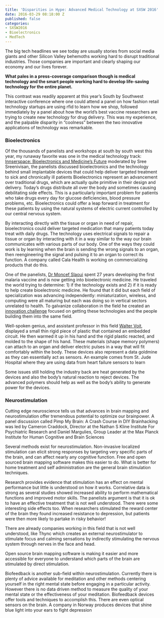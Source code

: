 ```yaml
---
title: 'Disparities in Hype: Advanced Medical Technology at SXSW 2016'
date: 2016-03-29 08:18:00 Z
published: false
categories:
- SXSW2016
- Bioelectronics
- MedTech
---
```


The big tech headlines we see today are usually stories from social media giants and other Silicon Valley behemoths working hard to disrupt traditional industries. Those companies are important and clearly shaping our economy and our lives forever.
 
**What pales in a press-coverage comparison though is medical technology and the smart people working hard to develop life-saving technology for the entire planet.** 

This contrast was readily apparent at this year’s South by Southwest interactive conference where one could attend a panel on how fashion retail technology startups are using rfid to learn how we shop, followed immediately by a panel about how the world’s best vaccine researchers are trying to create new technology for drug delivery. This was my experience, and the palpable disparity in “coolness” between the two innovative applications of technology was remarkable. 

### Bioelectronics
Of the thousands of panelists and workshops at south by south west this year, my runaway favorite was one in the medical technology track: [Innserspace: Bioelectronics and Medicine’s Future](http://schedule.sxsw.com/2016/events/event_PP52190) moderated by Sree Sreenivisan, the panelists discussed bioelectronics and the technology behind small implantable devices that could help deliver targeted treatment to sick and chronically ill patients Bioelectronics represent an advancement over traditional drugs, which are actually quite primitive in their design and delivery. Today’s drugs distribute all over the body and sometimes causing debilitating side effects. This is a particularly important problem for patients who take drugs every day for glucose deficiencies, blood pressure problems, etc. Bioelectronics could offer a leap forward in treatment for these patients by using the natural systems of electric current controlled by our central nervous system.

By interacting directly with the tissue or organ in need of repair, bioelectronics could deliver targeted medication that many patients today treat with daily drugs. The technology uses electrical signals to repair a tissue or organ by interacting with it in a way similar to the way our brain communicates with various parts of our body. One of the ways they could work is by learning when the brain is sending the wrong signals to an organ, then reengineering the signal and pulsing it to an organ to correct its function. A company called Cala Health is working on commercializing products that do this. 

One of the panelists, [Dr Moncef Slaoui](http://www.gsk.com/en-gb/about-us/board-of-directors/dr-moncef-slaoui/) spent 27 years developing the first malaria vaccine and is now getting into bioelectronic medicine. He traveled the world trying to determine: 1) if the technology exists and 2) if it is ready to help create bioelectronic medicine. He found that it did but each field of specialization was advancing independently: miniaturization, wireless, and computing were all maturing but each was doing so in vertical sectors unrelated to health. To galvanize collaboration in the field he created an [innovation challenge](http://www.setpointmedical.com/files/Bioelectronics%20Innovation%20Fund%20Release%20Final%20Aug%208.pdf) focused on getting these technologies and the people building them into the same field. 

Well-spoken genius, and assistant professor in this field [Walter Voit](http://me.utdallas.edu/people/voit.html), displayed a small thin rigid piece of plastic that contained an embedded circuit. He then warmed it up in his hand and the rigid plastic reacted, and molded to the shape of his hand. These materials (shape memory polymers) can attach to an organ and deliver electric pulses in a way that will fit comfortably within the body.
These devices also represent a data goldmine as they can essentially act as sensors. An example comes from St. Jude Hospital where they are using data from heart failure sensors to learn 

Some issues still holding the industry back are heat generated by the devices and also the body’s natural reaction to reject devices. The advanced polymers should help as well as the body’s ability to generate power for the devices.

### Neurostimulation
Cutting edge neuroscience tells us that advances in brain mapping and neurostimulation offer tremendous potential to optimize our brainpower. A panel discussion called Pimp My Brain: A Crash Course in DIY Brainhacking was led by Cameron Craddock, Director at the Nathan S Kline Institute For Psychiatric Research and Daniel Margulies, Group Leader at the Max Planck Institute for Human Cognitive and Brain Sciences

Several methods exist for neurostimulation. Non-invasive localized stimulation can elicit strong responses by targeting very specific parts of the brain, and can affect nearly any cognitive function. Free and open sourced brain mapping software makes this easier to do. What is better for home treatment and self administration are the general brain stimulation techniques. 

Research provides evidence that stimulation has an effect on mental performance but little is understood on how it works. Correlative data is strong as several studies showed increased ability to perform mathematical functions and improved motor skills. The panelists argument is that it is ok to have an effective treatment that is not well understood. There were some interesting side effects too. When researchers stimulated the reward center of the brain they found increased resistance to depression, but patients were then more likely to partake in risky behavior!

There are already companies working in this field that is not well understood, like Thync which creates an external neurostimulator to stimulate focus and calming sensations by indirectly stimulating the nervous system through nerves in the face and head.

Open source brain mapping software is making it easier and more accessible for everyone to understand which parts of the brain are stimulated by direct stimulation. 
 
Biofeedback is another sub-field within neurostimulation. Currently there is plenty of advice available for meditation and other methods centering yourself in the right mental state before engaging in a particular activity. However there is no data driven method to measure the quality of your mental state or the effectiveness of your meditation. Biofeedback devices offer tools and techniques to accomplish this. 
There are even optical sensors on the brain. A company in Norway produces devices that shine blue light into your ears to fight depression